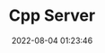 ---
pageComponent: 
  name: Catalogue
  data: 
    path: CppServer
    imgUrl: /img/other.png
    description: C++
title: Cpp Server
permalink: /cpp_server
date: 2022-08-04 01:23:46
---